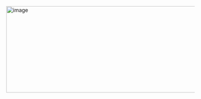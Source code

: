 <img width="566" height="232" alt="image" src="https://github.com/user-attachments/assets/d883c32f-35e8-4e5e-bb19-97d829dd7e6d" />

